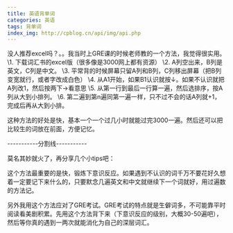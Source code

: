 ```yaml
---
title: 英语背单词
categories: 英语
tags: 背单词
index_img: http://cpblog.cn/api/img/api.php
---
```


没人推荐excel吗？。。我当时上GRE课的时候老师教的一个方法，我觉得很实用。
\1. 下载词汇书的excel版（很多像是3000网上都有资源）
\2. A列空出来，B列是英文，C列是中文。
\3. 平常背的时候屏幕只留A列和B列，C列移出屏幕（把B列变宽就行，或者字改成白色）
\4. 从A1开始，如果B1认识就按↓。如果不认识就把A列改1，然后按两下→看意思
\5. 从第一行到最后一行算一遍，然后选排序，按A列从大到小排列。
\6. 第二遍到第n遍同第一遍一样，只不过不会的话A列就+1，完成后再从大到小排。

这种方法的好处是快，基本一个一个过几小时就能过完3000一遍。然后还可以把比较生的词放在前面，方便记忆。

-----------分割线-----------

莫名其妙就火了，再分享几个小tips吧：

这个方法最重要的是快，锻炼下意识反应。如果遇到不认识的词千万不要花好久想着一定要记下来什么的，只要默念几遍英文和中文就继续下一个词就好，用过遍数的方法记。

另外我用这个方法应对了GRE考试。GRE考试的特点就是生僻词多，不可能靠平时阅读看美剧积累。先用这个方法背下来（下意识反应的级别，大概30-50遍吧），然后等你真的遇到一两次就能消化为自己的深层词汇。
